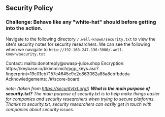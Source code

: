 ## Security Policy
### Challenge: Behave like any "white-hat" should before getting into the action.

Navigate to the following directory `/.well-known/security.txt` to view the site's security notes for security researchers. We can see the following when we navigate to `http://192.168.247.136:3000/.well-known/security.txt`

<html>
Contact: mailto:donotreply@owasp-juice.shop
Encryption: https://keybase.io/bkimminich/pgp_keys.asc?fingerprint=19c01cb7157e4645e9e2c863062a85a8cbfbdcda
Acknowledgements: /#/score-board
</html>

_note: (taken from https://securitytxt.org/) **What is the main purpose of security.txt?** The main purpose of security.txt is to help make things easier for companies and security researchers when trying to secure platforms. Thanks to security.txt, security researchers can easily get in touch with companies about security issues._
